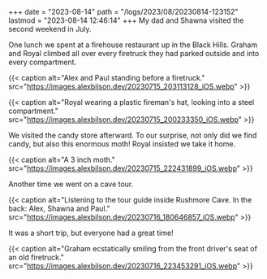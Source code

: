 +++
date = "2023-08-14"
path = "/logs/2023/08/20230814-123152"
lastmod = "2023-08-14 12:46:14"
+++
My dad and Shawna visited the second weekend in July.

One lunch we spent at a firehouse restaurant up in the Black Hills. Graham and Royal climbed all over every firetruck they had parked outside and into every compartment.

{{< caption alt="Alex and Paul standing before a firetruck." src="https://images.alexbilson.dev/20230715_203113128_iOS.webp" >}}

{{< caption alt="Royal wearing a plastic fireman's hat, looking into a steel compartment." src="https://images.alexbilson.dev/20230715_200233350_iOS.webp" >}}

We visited the candy store afterward. To our surprise, not only did we find candy, but also this enormous moth! Royal insisted we take it home.

{{< caption alt="A 3 inch moth." src="https://images.alexbilson.dev/20230715_222431899_iOS.webp" >}}

Another time we went on a cave tour.

{{< caption alt="Listening to the tour guide inside Rushmore Cave. In the back: Alex, Shawna and Paul." src="https://images.alexbilson.dev/20230716_180646857_iOS.webp" >}}

It was a short trip, but everyone had a great time!

{{< caption alt="Graham ecstatically smiling from the front driver's seat of an old firetruck." src="https://images.alexbilson.dev/20230716_223453291_iOS.webp" >}}
